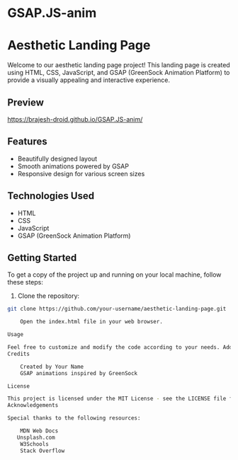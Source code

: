 # GSAP.JS-anim
# Aesthetic Landing Page

Welcome to our aesthetic landing page project! This landing page is created using HTML, CSS, JavaScript, and GSAP (GreenSock Animation Platform) to provide a visually appealing and interactive experience.

## Preview
https://brajesh-droid.github.io/GSAP.JS-anim/


## Features

- Beautifully designed layout
- Smooth animations powered by GSAP
- Responsive design for various screen sizes

## Technologies Used

- HTML
- CSS
- JavaScript
- GSAP (GreenSock Animation Platform)

## Getting Started

To get a copy of the project up and running on your local machine, follow these steps:

1. Clone the repository:

```bash
git clone https://github.com/your-username/aesthetic-landing-page.git

    Open the index.html file in your web browser.

Usage

Feel free to customize and modify the code according to your needs. Add your own content, images, or additional features to make it your own!
Credits

    Created by Your Name
    GSAP animations inspired by GreenSock

License

This project is licensed under the MIT License - see the LICENSE file for details.
Acknowledgements

Special thanks to the following resources:

    MDN Web Docs
   Unsplash.com
    W3Schools
    Stack Overflow
